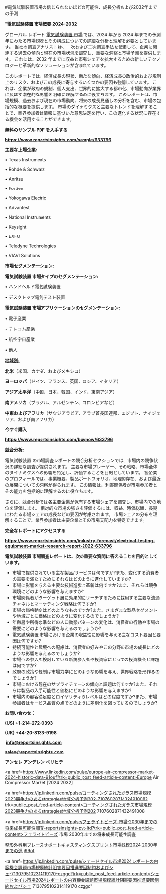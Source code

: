 #電気試験装置市場の信じられないほどの可能性、成長分析および2032年までの予測

"<strong>電気試験装置 市場概要 2024-2032</strong>

グローバル レポート <a href=https://www.reportsinsights.com/sample/633796>電気試験装置 市場</a> では、2024 年から 2024 年までの予測年にわたる市場規模とその構成についての詳細な分析と理解を必要としています。 当社の調査アナリストは、一次および二次調査手法を使用して、企業に関連する過去の傾向と現在の市場状況を調査し、重要な洞察と市場予測を提供します。 これには、2032 年までに収益と市場シェアを拡大​​するための新しいテクノロジーと革新的なソリューションが含まれています。

このレポートでは、経済成長の現状、新たな傾向、経済成長の政治的および規制上のリスク、およびこの成長に寄与するいくつかの要因も強調しています。 これは、企業が政府の規制、個人支出、世界的に拡大する都市化、市場動向が業界に及ぼす潜在的な影響を明確に理解するのに役立ちます。 このレポートは、市場規模、過去および現在の市場動向、将来の成長見通しの分析を含む、市場の包括的な概要を提供します。 市場のダイナミクスと主要なトレンドを理解することで、業界参加者は情報に基づいた意思決定を行い、この進化する状況に存在する機会を活用することができます。

<strong><b>無料のサンプル PDF を入手する</b></strong>

<a href=https://www.reportsinsights.com/sample/633796><strong><u>https://www.reportsinsights.com/sample/633796</u></strong></a>

<strong>主要な上場企業:</strong>

• Texas Instruments

• Rohde & Schwarz

• Anritsu

• Fortive

• Yokogawa Electric

• Advantest

• National Instruments

• Keysight

• EXFO

• Teledyne Technologies

• VIAVI Solutions

<strong><u>市場セグメンテーション</u></strong><strong><u>:</u></strong>

<strong>電気試験装置 市場タイプのセグメンテーション:</strong>

• ハンドヘルド電気試験装置

• デスクトップ電気テスト装置

<strong>電気試験装置 市場アプリケーションのセグメンテーション:</strong>

• 電子産業

• テレコム産業

• 航空宇宙産業

• 他人

<strong><u>地域別</u></strong><strong><u>:</u></strong>

<strong>北米</strong>（米国、カナダ、およびメキシコ）

<strong>ヨーロッパ</strong>（ドイツ、フランス、英国、ロシア、イタリア）

<strong>アジア太平洋</strong>（中国、日本、韓国、インド、東南アジア）

<strong>南アメリカ</strong>（ブラジル、アルゼンチン、コロンビアなど）

<strong>中東およびアフリカ</strong>（サウジアラビア、アラブ首長国連邦、エジプト、ナイジェリア、および南アフリカ）

<strong>今すぐ購入</strong>

<a href=https://www.reportsinsights.com/buynow/633796><strong><u>https://www.reportsinsights.com/buynow/633796</u></strong></a>

<strong><u>競合分析:</u></strong>

電気試験装置 の市場調査レポートの競合分析セクションでは、市場内の競争状況の詳細な調査が提供されます。 主要な市場プレーヤー、その戦略、市場全体のダイナミクスへの影響を特定し、評価することを目的としています。 各企業のプロフィールでは、事業概要、製品ポートフォリオ、地理的存在、および最近の展開についての洞察が得られます。 この情報は、利害関係者が市場参加者とその能力を包括的に理解するのに役立ちます。

さらに、競合分析では各主要企業が保有する市場シェアを調査し、市場内での地位を評価します。 相対的な市場の強さを評価するには、収益、時価総額、長期にわたる市場シェアの成長などの要因が考慮されます。 市場シェアの分布を理解することで、業界参加者は主要企業とその市場支配力を特定できます。

<strong>完全なレポートにアクセスする</strong>

<a href=https://www.reportsinsights.com/industry-forecast/electrical-testing-equipment-market-research-report-2022-633796><strong><u><b>https://www.reportsinsights.com/industry-forecast/electrical-testing-equipment-market-research-report-2022-633796</b></u></strong></a>

<strong><b>電気試験装置 市場調査レポートは、次の重要な質問に答えることを目的としています。</b></strong>
<ul>
  <li>市場で提供されている主な製品/サービスは何ですか?また、変化する消費者の需要を満たすためにそれらはどのように進化していますか?</li>
  <li>市場に影響を与える主要な技術進歩と革新は何ですか?また、それらは競争環境にどのような影響を与えますか?</li>
  <li>市場関係者がターゲット層に効果的にリーチするために採用する主要な流通チャネルとマーケティング戦略は何ですか?</li>
  <li>市場の価格動向はどのようなものですか?また、さまざまな製品セグメントや地域ごとに価格はどのように変化するのでしょうか?</li>
  <li>年齢層や所得水準などの人口動態パターンの変化は、消費者の行動や市場の需要にどのような影響を与えるのでしょうか?</li>
  <li>電気試験装置 市場における企業の収益性に影響を与える主なコスト要因と要因は何ですか?</li>
  <li>持続可能性と環境への配慮は、消費者の好みやこの分野の市場の成長にどのような影響を与えるのでしょうか?</li>
  <li>市場への参入を検討している新規参入者や投資家にとっての投資機会と課題は何ですか?</li>
  <li>政府の政策や規制は市場力学にどのような影響を与え、業界戦略を形作るのでしょうか?</li>
  <li>市場における現在のサプライチェーンの傾向と課題は何ですか?また、それらは製品の入手可能性と価格にどのような影響を与えますか?</li>
  <li>市場内の顧客満足度とロイヤリティのレベルはどの程度ですか?また、市場参加者はサービス品質の点でどのように差別化を図っているのでしょうか?</li>
</ul>
<strong>お問い合わせ：</strong>

<strong>(US) +1-214-272-0393</strong>

<strong>(UK) +44-20-8133-9198</strong>

<strong> </strong><a href=info@reportsinsights.com><strong><u>info@reportsinsights.com</u></strong></a>

<a href=sales@reportsinsights.com><strong><u>sales@reportsinsights.com</u></strong></a>

<strong>アンセレ アンデレン ベリヒテ</strong>

<a href=https://www.linkedin.com/pulse/europe-air-compressor-market-2024-historic-data-91ouf?trk=public_post_feed-article-content>Europe Air Compressor Market [2024 2032]</a>

<a href=https://jp.linkedin.com/pulse/コーティングされたガラス市場規模2023競争力のあるstrategies地域分析予測202-7107602871432491008?trk=public_post_feed-article-content>コーティングされたガラス市場規模2023競争力のあるstrategies地域分析予測202 7107602871432491008</a>

<a href=https://jp.linkedin.com/pulse/フェライトビーズ-市場-2030年までの将来成長可能性調査-reportsinsights-pvt-ltd?trk=public_post_feed-article-content>フェライトビーズ 市場 2030年までの将来成長可能性調査</a>

<a href=https://www.linkedin.com/pulse/整形外科用ブレースサポートキャスティングスプリント市場規模2024-2030年までの進-j99of/>整形外科用ブレースサポートキャスティングスプリント市場規模2024 2030年までの進 j99of</a>

<a href=https://jp.linkedin.com/pulse/シェードセイル市場2024レポートの内容機会課題市場規模統計阻害要因推進要因制約およびシェ-7130795102314119170-czggc?trk=public_post_feed-article-content>シェードセイル市場2024レポートの内容機会課題市場規模統計阻害要因推進要因制約およびシェ 7130795102314119170 czggc</a>"

